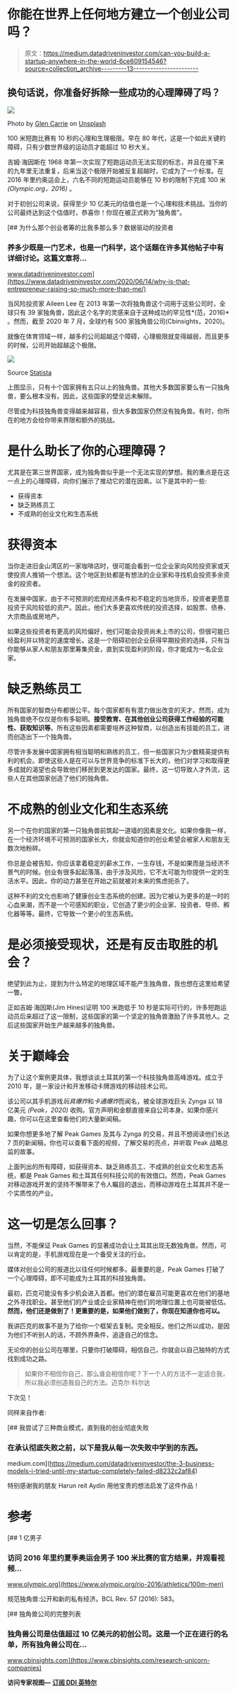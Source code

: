 # 你能在世界上任何地方建立一个创业公司吗？

> 原文：<https://medium.datadriveninvestor.com/can-you-build-a-startup-anywhere-in-the-world-6ce609154546?source=collection_archive---------13----------------------->

## 换句话说，你准备好拆除一些成功的心理障碍了吗？

![](img/4dfc29bbbe9c4800026195c5ba2cd7e9.png)

Photo by [Glen Carrie](https://unsplash.com/@glencarrie?utm_source=medium&utm_medium=referral) on [Unsplash](https://unsplash.com?utm_source=medium&utm_medium=referral)

100 米短跑比赛有 10 秒的心理和生理极限。早在 80 年代，这是一个如此关键的障碍，只有少数世界级的运动员才能超过 10 秒大关。

吉姆·海因斯在 1968 年第一次实现了短跑运动员无法实现的标志，并且在接下来的九年里无法重复，后来当这个极限开始被反复超越时，它成为了一个标准。在 2016 年里约奥运会上，六名不同的短跑运动员能够在 10 秒的限制下完成 100 米 *(Olympic.org，2016)* 。

对于初创公司来说，获得至少 10 亿美元的估值也是一个心理和技术挑战。当你的公司最终达到这个估值时，恭喜你！你现在被正式称为“独角兽”。

[](https://www.datadriveninvestor.com/2020/06/14/why-is-that-entrepreneur-raising-so-much-more-than-me/) [## 为什么那个创业者筹的比我多那么多？数据驱动的投资者

### 养多少既是一门艺术，也是一门科学，这个话题在许多其他帖子中有详细讨论。这篇文章将…

www.datadriveninvestor.com](https://www.datadriveninvestor.com/2020/06/14/why-is-that-entrepreneur-raising-so-much-more-than-me/) 

当风险投资家 Aileen Lee 在 2013 年第一次将独角兽这个词用于这些公司时，全球只有 39 家独角兽，因此这个名字的灵感来自于这种成功的罕见性*(范，2016)* 。然而，截至 2020 年 7 月，全球约有 500 家独角兽公司(Cbinsights，2020)。

就像在体育领域一样，越多的公司超越这个障碍，心理极限就变得越弱，而且更多的时候，公司开始超越这个极限。

![](img/141fd00280542fb108b47971d5b12742.png)

Source [Statista](https://www.statista.com/statistics/1096928/number-of-global-unicorns-by-country/)

上图显示，只有十个国家拥有五只以上的独角兽。其他大多数国家要么有一只独角兽，要么根本没有。因此，这些国家的壁垒远未解除。

尽管成为科技独角兽变得越来越容易，但大多数国家仍然没有独角兽。有时，你所在的地方会给你带来界限和额外的挑战。

# 是什么助长了你的心理障碍？

尤其是在第三世界国家，成为独角兽似乎是一个无法实现的梦想。我的重点是在这一点上的心理障碍，向你们展示了推动它的潜在因素。以下是其中的一些:

*   获得资本
*   缺乏熟练员工
*   不成熟的创业文化和生态系统

# 获得资本

当你走进旧金山湾区的一家咖啡店时，很可能会看到一位企业家向风险投资家或天使投资人推销一个想法。这个地区到处都是有想法的企业家和寻找机会投资多余资金的投资者。

在发展中国家，由于不可预测的宏观经济条件和不稳定的当地货币，投资者更愿意投资于风险较低的资产。因此，他们大多更喜欢传统的投资选择，如股票、债券、大宗商品或房地产。

如果这些投资者有更高的风险偏好，他们可能会投资尚未上市的公司，但很可能已经盈利并以特定的速度增长。这是一个阻碍初创企业获得早期投资的选择，只有当你能够从家人和朋友那里筹集资金，直到实现盈利的阶段，你才能成为一名企业家。

# 缺乏熟练员工

所有国家的智商分布都很公平。每个国家都有有潜力做出改变的天才。然而，成为独角兽绝不仅仅是你有多聪明。**接受教育、在其他创业公司获得工作经验的可能性、获取知识等**。所有这些因素都需要培养这种智商，以创造出有技能的员工，进而创造出下一个独角兽。

尽管许多发展中国家拥有相当聪明和熟练的员工，但一些国家只为少数精英提供有利的机会。即使这些人是在可以与世界竞争的标准下长大的，他们对学习和取得更多成就的渴望也会导致他们移民到更发达的国家。最终，这一切导致人才外流，这些人在其他国家创造了他们的独角兽。

# 不成熟的创业文化和生态系统

另一个在你的国家的第一只独角兽前筑起一道墙的因素是文化。如果你像我一样，在一个经济环境不可预测的国家长大，你就会知道你的创业希望会被家人和朋友无数次地粉碎。

你总是会被告知，你应该拿着稳定的薪水工作，一生存钱，不是如果而是当经济不景气的时候。创业有很多起起落落，由于涉及风险，它不太可能为你提供一定的生活水平。因此，你的动力甚至在开始之前就被对未来的焦虑扼杀了。

这种不利的文化也影响了健康创业生态系统的创建。因为它被认为更多的是一时的心血来潮，而不是一个可感知的职业，它创造了更少的企业家、投资者、导师、孵化器等等。最终，它导致一个更小的生态系统。

# 是必须接受现状，还是有反击取胜的机会？

绝望到此为止，提到为什么特定的地理区域不能产生独角兽，我也想在这里给希望一瞥。

正如吉姆·海因斯(Jim Hines)证明 100 米跑低于 10 秒是实际可行的，许多短跑运动员后来超过了这一限制，这些国家的第一个坚定的独角兽激励了许多其他人。之后这些国家开始生产越来越多的独角兽。

# 关于巅峰会

为了让这个案例更具体，我想谈谈土耳其的第一个科技独角兽高峰游戏。成立于 2010 年，是一家设计和开发移动卡牌游戏的移动技术公司。

该公司以其手机游戏*玩具爆炸*和*卡通爆炸*而闻名，被全球游戏巨头 Zynga 以 18 亿美元 *(Peak，2020)* 收购。官方声明和金额直接来自公司本身。如果你感兴趣，你可以在这里查看他们的大量新闻稿。

如果你想更多地了解 Peak Games 及其与 Zynga 的交易，并且不想阅读他们长达 7 页的新闻稿，你也可以查看下面的视频，了解交易的亮点，并听取 Peak 战略总监的故事。

上面列出的所有障碍，如获得资本、缺乏熟练员工、不成熟的创业文化和生态系统，都是 Peak Games 和土耳其任何科技公司的有效借口。然而，Peak Games 对移动游戏开发的坚持不懈带来了令人瞩目的退出，而移动游戏在土耳其并不是一个实质性的产业。

# 这一切是怎么回事？

当然，不能保证 Peak Games 的显著成功会让土耳其出现无数独角兽。然而，可以肯定的是，手机游戏现在是一个备受关注的行业。

媒体对创业公司的报道比以往任何时候都多。最重要的是，Peak Games 打破了一个心理障碍，即不可能成为土耳其的科技独角兽。

最初，匹克可能没有多少机会进入首都。他们的潜在雇员可能更喜欢在他们的基地之外寻找职业。甚至他们的产业或企业家精神在他们的地理位置上也可能被低估。**然而，他们还是做到了！更重要的是，如果他们做到了，你现在知道你也可以。**

我讲匹克的故事不是为了给你一个框架去复制。完全相反。他们之所以成功，是因为他们不听别人的话，不顾外界条件，追逐自己的信念。

无论你的创业公司在哪里，只要你打破障碍，相信自己，你就会以自己独特的方式找到成功之路。

> 如果你不相信你自己，那么谁会相信你呢？下一个人的方法不一定适合我，所以我必须创造我自己的方法。迈克尔·科尔达

下次见！

同样来自作者:

[](https://medium.com/datadriveninvestor/the-3-business-models-i-tried-until-my-startup-completely-failed-d8232c2af84) [## 我尝试了三种商业模式，直到我的创业彻底失败

### 在承认彻底失败之前，以下是我从每一次失败中学到的东西。

medium.com](https://medium.com/datadriveninvestor/the-3-business-models-i-tried-until-my-startup-completely-failed-d8232c2af84) 

特别感谢我的朋友 Harun reit Aydin 用他宝贵的想法启发了这件作品！

# 参考

[](https://www.olympic.org/rio-2016/athletics/100m-men) [## 1 亿男子

### 访问 2016 年里约夏季奥运会男子 100 米比赛的官方结果，并观看视频…

www.olympic.org](https://www.olympic.org/rio-2016/athletics/100m-men) 

规范独角兽:公开和新的私有经济。BCL Rev. 57 (2016): 583。

[](https://www.cbinsights.com/research-unicorn-companies) [## 独角兽公司的完整列表

### 独角兽公司是估值超过 10 亿美元的初创公司。这是一个正在进行的名单，所有独角兽公司在…

www.cbinsights.com](https://www.cbinsights.com/research-unicorn-companies) 

**访问专家视图—** [**订阅 DDI 英特尔**](https://datadriveninvestor.com/ddi-intel)